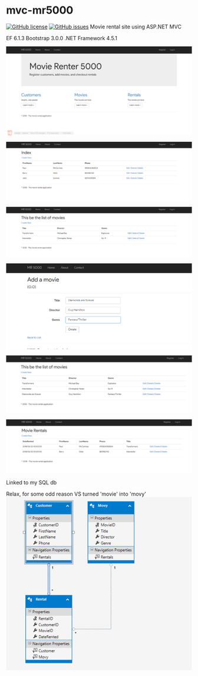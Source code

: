 # mvc-mr5000
[![GitHub license](https://img.shields.io/github/license/SeshanPillay25/mvc-mr5000.svg)](https://github.com/SeshanPillay25/mvc-mr5000/blob/master/LICENSE)  [![GitHub issues](https://img.shields.io/github/issues/SeshanPillay25/mvc-mr5000.svg)](https://github.com/SeshanPillay25/mvc-mr5000/issues)
Movie rental site using ASP.NET MVC

EF 6.1.3
Bootstrap 3.0.0
.NET Framework 4.5.1

![1](/screens/1.png "1")

![2](/screens/2.png "2")

![3](/screens/3.png "3")

![4](/screens/4.png "4")

![5](/screens/5.png "5")

![6](/screens/6.png "6")

Linked to my SQL db

Relax, for some odd reason VS turned 'movie' into 'movy'
![7](/screens/7.png "7")

